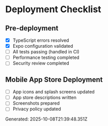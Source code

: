 # Deployment Checklist

## Pre-deployment
- [x] TypeScript errors resolved
- [x] Expo configuration validated
- [ ] All tests passing (handled in CI)
- [ ] Performance testing completed
- [ ] Security review completed

## Mobile App Store Deployment
- [ ] App icons and splash screens updated
- [ ] App store descriptions written
- [ ] Screenshots prepared
- [ ] Privacy policy updated

Generated: 2025-10-08T21:39:48.351Z

